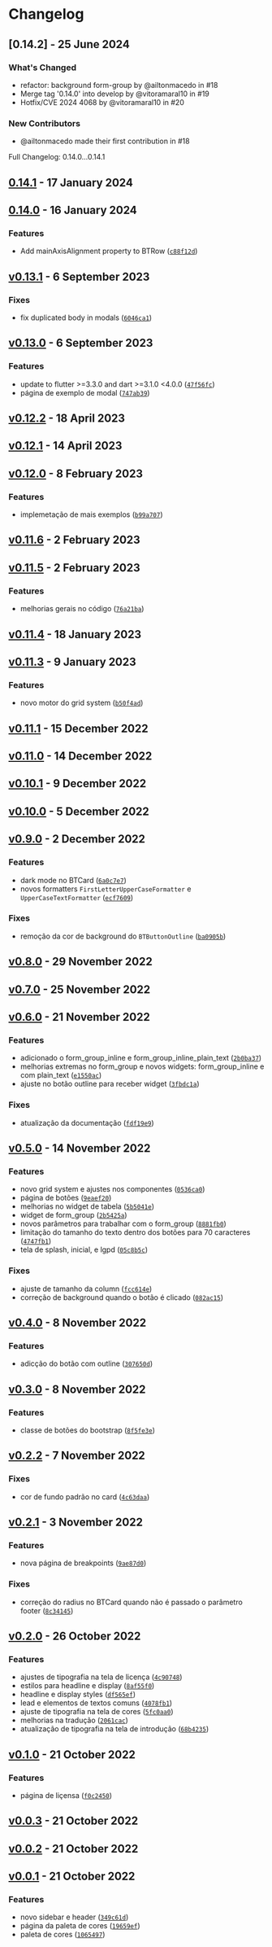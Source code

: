 # Changelog

## [0.14.2] - 25 June 2024

### What's Changed
- refactor: background form-group by @ailtonmacedo in #18
- Merge tag '0.14.0' into develop by @vitoramaral10 in #19
- Hotfix/CVE 2024 4068 by @vitoramaral10 in #20

### New Contributors

- @ailtonmacedo made their first contribution in #18

Full Changelog: 0.14.0...0.14.1

## [0.14.1](https://github.com/vitoramaral10/get_bootstrap/compare/0.14.0...0.14.1) - 17 January 2024

## [0.14.0](https://github.com/vitoramaral10/get_bootstrap/compare/v0.13.1...0.14.0) - 16 January 2024

### Features

*  Add mainAxisAlignment property to BTRow ([`c88f12d`](https://github.com/vitoramaral10/get_bootstrap/commit/c88f12d489edddad349742ae1fe102379892459c))

## [v0.13.1](https://github.com/vitoramaral10/get_bootstrap/compare/v0.13.0...v0.13.1) - 6 September 2023

### Fixes

*  fix duplicated body in modals ([`6046ca1`](https://github.com/vitoramaral10/get_bootstrap/commit/6046ca133986d10a825b0ddb28a684035efd78ee))

## [v0.13.0](https://github.com/vitoramaral10/get_bootstrap/compare/v0.12.2...v0.13.0) - 6 September 2023

### Features

*  update to flutter &gt;=3.3.0 and dart &gt;=3.1.0 &lt;4.0.0 ([`47f56fc`](https://github.com/vitoramaral10/get_bootstrap/commit/47f56fc839c5daa947a20aa68e68f8f1c252d992))
*  página de exemplo de modal ([`747ab39`](https://github.com/vitoramaral10/get_bootstrap/commit/747ab39ad057fa85390663df8ce6982e811d8641))

## [v0.12.2](https://github.com/vitoramaral10/get_bootstrap/compare/v0.12.1...v0.12.2) - 18 April 2023

## [v0.12.1](https://github.com/vitoramaral10/get_bootstrap/compare/v0.12.0...v0.12.1) - 14 April 2023

## [v0.12.0](https://github.com/vitoramaral10/get_bootstrap/compare/v0.11.6...v0.12.0) - 8 February 2023

### Features

*  implemetação de mais exemplos ([`b99a707`](https://github.com/vitoramaral10/get_bootstrap/commit/b99a707f66f4d3caa5f626211cf85b4c2fbffa03))

## [v0.11.6](https://github.com/vitoramaral10/get_bootstrap/compare/v0.11.5...v0.11.6) - 2 February 2023

## [v0.11.5](https://github.com/vitoramaral10/get_bootstrap/compare/v0.11.4...v0.11.5) - 2 February 2023

### Features

*  melhorias gerais no código ([`76a21ba`](https://github.com/vitoramaral10/get_bootstrap/commit/76a21bac752cfc8cbfbe04799f177000ad3694db))

## [v0.11.4](https://github.com/vitoramaral10/get_bootstrap/compare/v0.11.3...v0.11.4) - 18 January 2023

## [v0.11.3](https://github.com/vitoramaral10/get_bootstrap/compare/v0.11.1...v0.11.3) - 9 January 2023

### Features

*  novo motor do grid system ([`b50f4ad`](https://github.com/vitoramaral10/get_bootstrap/commit/b50f4ada9bd52de4a983570342efbd30d04989dc))

## [v0.11.1](https://github.com/vitoramaral10/get_bootstrap/compare/v0.11.0...v0.11.1) - 15 December 2022

## [v0.11.0](https://github.com/vitoramaral10/get_bootstrap/compare/v0.10.1...v0.11.0) - 14 December 2022

## [v0.10.1](https://github.com/vitoramaral10/get_bootstrap/compare/v0.10.0...v0.10.1) - 9 December 2022

## [v0.10.0](https://github.com/vitoramaral10/get_bootstrap/compare/v0.9.0...v0.10.0) - 5 December 2022

## [v0.9.0](https://github.com/vitoramaral10/get_bootstrap/compare/v0.8.0...v0.9.0) - 2 December 2022

### Features

*  dark mode no BTCard ([`6a0c7e7`](https://github.com/vitoramaral10/get_bootstrap/commit/6a0c7e758a7df7ff018ee25cfadb5a6c416316bd))
*  novos formatters `FirstLetterUpperCaseFormatter` e `UpperCaseTextFormatter` ([`ecf7609`](https://github.com/vitoramaral10/get_bootstrap/commit/ecf7609d7646cdb222cd49157da4a77c17a42e1f))

### Fixes

*  remoção da cor de background do `BTButtonOutline` ([`ba0905b`](https://github.com/vitoramaral10/get_bootstrap/commit/ba0905b54597d679febbd7ed090adc6ce4ef31f6))

## [v0.8.0](https://github.com/vitoramaral10/get_bootstrap/compare/v0.7.0...v0.8.0) - 29 November 2022

## [v0.7.0](https://github.com/vitoramaral10/get_bootstrap/compare/v0.6.0...v0.7.0) - 25 November 2022

## [v0.6.0](https://github.com/vitoramaral10/get_bootstrap/compare/v0.5.0...v0.6.0) - 21 November 2022

### Features

*  adicionado o form_group_inline e form_group_inline_plain_text ([`2b0ba37`](https://github.com/vitoramaral10/get_bootstrap/commit/2b0ba37943b6e0a67f63c8b9ab57fe9329b9efaa))
*  melhorias extremas no form_group e novos widgets: form_group_inline e com plain_text ([`e1550ac`](https://github.com/vitoramaral10/get_bootstrap/commit/e1550acc1bff90075ad126ebe9dc94f0f2700312))
*  ajuste no botão outline para receber widget ([`3fbdc1a`](https://github.com/vitoramaral10/get_bootstrap/commit/3fbdc1a756a886b336959a4f33c1d98dfb530a26))

### Fixes

*  atualização da documentação ([`fdf19e9`](https://github.com/vitoramaral10/get_bootstrap/commit/fdf19e9d1b085b11b1bb3bfeb4c7d4d9ab3c8dc6))

## [v0.5.0](https://github.com/vitoramaral10/get_bootstrap/compare/v0.4.0...v0.5.0) - 14 November 2022

### Features

*  novo grid system e ajustes nos componentes ([`0536ca0`](https://github.com/vitoramaral10/get_bootstrap/commit/0536ca047c0b3025287dc176667416a4bc731410))
*  página de botões ([`9eaef20`](https://github.com/vitoramaral10/get_bootstrap/commit/9eaef20ebd90638f7516fb2d7bfaa498b6fad6c1))
*  melhorias no widget de tabela ([`5b5041e`](https://github.com/vitoramaral10/get_bootstrap/commit/5b5041e6e32e7b3899d00d76c5af6ffc41e4e762))
*  widget de form_group ([`2b5425a`](https://github.com/vitoramaral10/get_bootstrap/commit/2b5425ab1cddbcf069d647623bede4eb06efd356))
*  novos parâmetros para trabalhar com o form_group ([`8881fb0`](https://github.com/vitoramaral10/get_bootstrap/commit/8881fb070c8775958bafdafa1604eb82b88d793b))
*  limitação do tamanho do texto dentro dos botões para 70 caracteres ([`4747fb1`](https://github.com/vitoramaral10/get_bootstrap/commit/4747fb1b65d8c0a7f88914808209fc5acf6a4bd8))
*  tela de splash, inicial, e lgpd ([`05c8b5c`](https://github.com/vitoramaral10/get_bootstrap/commit/05c8b5c630c762097ac84e8b52fef6263bb45be6))

### Fixes

*  ajuste de tamanho da column ([`fcc614e`](https://github.com/vitoramaral10/get_bootstrap/commit/fcc614e81b44745a6e19ff6d11b98a93a678cdd9))
*  correção de background quando o botão é clicado ([`082ac15`](https://github.com/vitoramaral10/get_bootstrap/commit/082ac15653e6c2fd80aef80685d83dbedf49d0cb))

## [v0.4.0](https://github.com/vitoramaral10/get_bootstrap/compare/v0.3.0...v0.4.0) - 8 November 2022

### Features

*  adicção do botão com outline ([`307650d`](https://github.com/vitoramaral10/get_bootstrap/commit/307650dbcfb4705410c28d35c50db3abe587b235))

## [v0.3.0](https://github.com/vitoramaral10/get_bootstrap/compare/v0.2.2...v0.3.0) - 8 November 2022

### Features

*  classe de botões do bootstrap ([`8f5fe3e`](https://github.com/vitoramaral10/get_bootstrap/commit/8f5fe3e481d98c8db81285a058970a23765cb492))

## [v0.2.2](https://github.com/vitoramaral10/get_bootstrap/compare/v0.2.1...v0.2.2) - 7 November 2022

### Fixes

*  cor de fundo padrão no card ([`4c63daa`](https://github.com/vitoramaral10/get_bootstrap/commit/4c63daab62794495f7e6e1afe6494039b95a601a))

## [v0.2.1](https://github.com/vitoramaral10/get_bootstrap/compare/v0.2.0...v0.2.1) - 3 November 2022

### Features

*  nova página de breakpoints ([`9ae87d0`](https://github.com/vitoramaral10/get_bootstrap/commit/9ae87d0c96737e96f0d2fcca034faad5b1078291))

### Fixes

*  correção do radius no BTCard quando não é passado o parâmetro footer ([`8c34145`](https://github.com/vitoramaral10/get_bootstrap/commit/8c3414520b52239f8b217f96aeefbe8706ad3a77))

## [v0.2.0](https://github.com/vitoramaral10/get_bootstrap/compare/v0.1.0...v0.2.0) - 26 October 2022

### Features

*  ajustes de tipografia na tela de licença ([`4c90748`](https://github.com/vitoramaral10/get_bootstrap/commit/4c90748370ce708269a26893dcaf535360514413))
*  estilos para headline e display ([`8af55f0`](https://github.com/vitoramaral10/get_bootstrap/commit/8af55f0bbbaaa22d0f933660e1dc28b13725b245))
*  headline e display styles ([`df565ef`](https://github.com/vitoramaral10/get_bootstrap/commit/df565effd56683905e6ab99830adc7649eeb4f47))
*  lead e elementos de textos comuns ([`4078fb1`](https://github.com/vitoramaral10/get_bootstrap/commit/4078fb195364b132562d83d0c79e7ce98f9f3a25))
*  ajuste de tipografia na tela de cores ([`5fc0aa0`](https://github.com/vitoramaral10/get_bootstrap/commit/5fc0aa0dfae8dd3586bea5f384dceb7c55f53929))
*  melhorias na tradução ([`2061cac`](https://github.com/vitoramaral10/get_bootstrap/commit/2061caca6ee18071d9a13d6d938fc7d402792401))
*  atualização de tipografia na tela de introdução ([`68b4235`](https://github.com/vitoramaral10/get_bootstrap/commit/68b4235f80570d64b24b18c6e12ced842bb8965d))

## [v0.1.0](https://github.com/vitoramaral10/get_bootstrap/compare/v0.0.3...v0.1.0) - 21 October 2022

### Features

*  página de liçensa ([`f0c2450`](https://github.com/vitoramaral10/get_bootstrap/commit/f0c24503edffcba211e005122631171a4d21d17c))

## [v0.0.3](https://github.com/vitoramaral10/get_bootstrap/compare/v0.0.2...v0.0.3) - 21 October 2022

## [v0.0.2](https://github.com/vitoramaral10/get_bootstrap/compare/v0.0.1...v0.0.2) - 21 October 2022

## [v0.0.1]() - 21 October 2022

### Features

*  novo sidebar e header ([`349c61d`](https://github.com/vitoramaral10/get_bootstrap/commit/349c61df26c238127ebffc31b263537880644c8d))
*  página da paleta de cores ([`19659ef`](https://github.com/vitoramaral10/get_bootstrap/commit/19659ef028894fa063c422b8a700eaddfb98be6f))
*  paleta de cores ([`1065497`](https://github.com/vitoramaral10/get_bootstrap/commit/1065497bc5685f934356e6177d4138945d45ed20))
